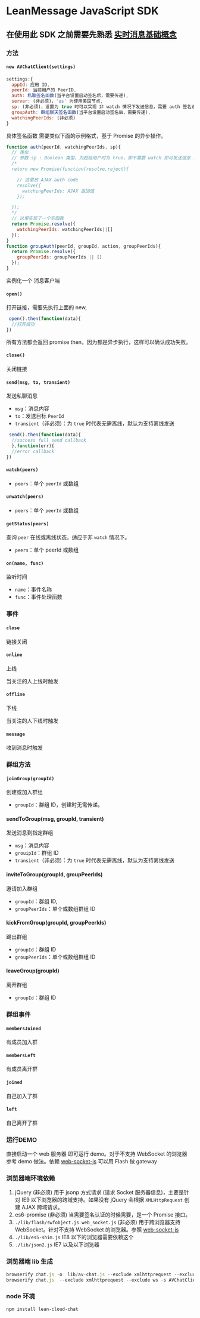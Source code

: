 # LeanMessage JavaScript SDK

## 在使用此 SDK 之前需要先熟悉 [实时消息基础概念](https://leancloud.cn/docs/realtime.html)

###  方法

#### `new AVChatClient(settings)`

```javascript
settings:{
  appId: 应用 ID,
  peerId: 当前用户的 PeerID,
  auth: 私聊签名函数(当平台设置启动签名后，需要传递),
  server: (非必须)，'us' 为使用美国节点,
  sp: (非必须)，设置为 true 时可以实现 非 watch 情况下发送信息，需要 auth 签名进行相关设置
  groupAuth: 群组聊天签名函数(当平台设置启动签名后，需要传递),
  watchingPeerIds: (非必须)
}
```
具体签名函数 需要类似下面的示例格式，基于 Promise 的异步操作。

```javascript
function auth(peerId, watchingPeerIds, sp){
  // 类似
  // 参数 sp : Boolean 类型，为超级用户时为 true，即不需要 watch 即可发送信息 。
  /*
  return new Promise(function(resolve,reject){

    // 这里放 AJAX auth code
    resolve({
      watchingPeerIds: AJAX 返回值
    });

  });
  */
  // 这里实现了一个空函数
  return Promise.resolve({
    watchingPeerIds: watchingPeerIds||[]
  });
}
function groupAuth(peerId, groupId, action, groupPeerIds){
  return Promise.resolve({
    groupPeerIds: groupPeerIds || []
  });
}
```

实例化一个 消息客户端

#### `open()`

打开链接，需要先执行上面的 new,

```javascript
 open().then(function(data){
  //打开成功
})
```

所有方法都会返回 promise then，因为都是异步执行，这样可以确认成功失败。

#### `close()`

关闭链接

#### `send(msg, to, transient)`

发送私聊消息

- `msg`：消息内容
- `to`：发送目标 `PeerId`
- `transient`（非必须)：为 `true` 时代表无需离线，默认为支持离线发送

```javascript
 send().then(function(data){
  //success full send callback
  },function(err){
  //error callback
})
```

#### `watch(peers)`

- `peers`：单个 `peerId` 或数组

#### `unwatch(peers)`

- `peers`：单个 `peerId` 或数组

#### `getStatus(peers)`

查询 `peer` 在线或离线状态。适应于非 `watch` 情况下。

- `peers`：单个 peerId 或数组

#### `on(name, func)`

监听时间

- `name`：事件名称
- `func`：事件处理函数

###  事件

#### `close`

链接关闭

#### `online`

上线

当关注的人上线时触发

#### `offline`

下线

当关注的人下线时触发

#### `message`

收到消息时触发

### 群组方法

#### `joinGroup(groupId)`

创建或加入群组

- `groupId`：群组 ID，创建时无需传递。

#### sendToGroup(msg, groupId, transient)

发送消息到指定群组

- `msg`：消息内容
- `grouipId`：群组 ID
- `transient`（非必须)：为 `true` 时代表无需离线，默认为支持离线发送

#### inviteToGroup(groupId, groupPeerIds)

邀请加入群组

- `groupId`：群组 ID,
- `groupPeerIds`：单个或数组群组 ID

#### kickFromGroup(groupId, groupPeerIds)

踢出群组

- `groupId`：群组 ID
- `groupPeerIds`：单个或数组群组 ID

#### leaveGroup(groupId)

离开群组

- `groupId`：群组 ID

### 群组事件

#### `membersJoined`

有成员加入群

#### `membersLeft`

有成员离开群

#### `joined`

自己加入了群

#### `left`

自己离开了群

### 运行DEMO

直接启动一个 web 服务器 即可运行 demo。对于不支持 WebSocket 的浏览器 参考 demo 做法。依赖 <a href="https://github.com/gimite/web-socket-js">web-socket-js</a> 可以用 Flash 做 gateway

### 浏览器端环境依赖

1. jQuery (非必须)  用于 jsonp 方式请求 (请求 Socket 服务器信息)，主要是针对 IE9 以下浏览器的跨域支持。如果没有 jQuery 会根据 `XMLHttpRequest` 创建 AJAX 跨域请求。
2. es6-promise (非必须) 当需要签名认证的时候需要，是一个 Promise 接口。
3. `./lib/flash/swfobject.js web_socket.js` (非必须) 用于跨浏览器支持 WebSocket。针对不支持 WebSocket 的浏览器。参照 <a href="https://github.com/gimite/web-socket-js">web-socket-js</a>
4. `./lib/es5-shim.js` IE8 以下的浏览器需要依赖这个
5. `./lib/json2.js`  IE7 以及以下浏览器

### 浏览器端 lib 生成

```javascript
browserify chat.js -o  lib/av-chat.js --exclude xmlhttprequest --exclude ws -s AVChatClient
browserify chat.js  --exclude xmlhttprequest --exclude ws -s AVChatClient  | uglifyjs  > lib/av-chat-min.js
```

### node 环境

```shell
npm install lean-cloud-chat
```
